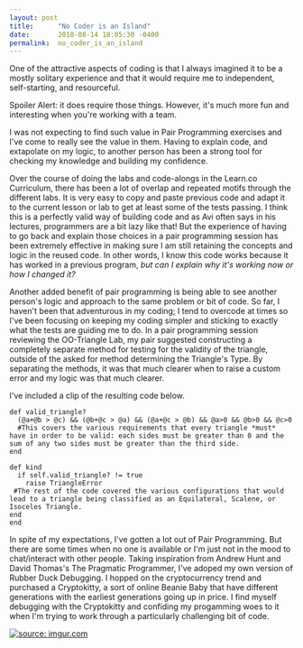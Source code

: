 ```yaml
---
layout: post
title:      "No Coder is an Island"
date:       2018-08-14 18:05:30 -0400
permalink:  no_coder_is_an_island
---
```



One of the attractive aspects of coding is that I always imagined it to be a mostly solitary experience and that it would require me to independent, self-starting, and resourceful. 

Spoiler Alert: it does require those things. However, it's much more fun and interesting when you're working with a team.

I was not expecting to find such value in Pair Programming exercises and I've come to really see the value in them. Having to explain code, and extapolate on my logic, to another person has been a strong tool for checking my knowledge and building my confidence. 

Over the course of doing the labs and code-alongs in the Learn.co Curriculum, there has been a lot of overlap and repeated motifs through the different labs. It is very easy to copy and paste previous code and adapt it to the current lesson or lab to get at least some of the tests passing. I think this is a perfectly valid way of building code and as Avi often says in his lectures, programmers are a bit lazy like that! But the experience of having to go back and explain those choices in a pair programming session has been extremely effective in making sure I am still retaining the concepts and logic in the reused code. In other words, I know this code works because it has worked in a previous program, *but can I explain why it's working now or how I changed it?* 

Another added benefit of pair programming is being able to see another person's logic and approach to the same problem or bit of code. So far, I haven't been that adventurous in my coding; I tend to overcode at times so I've been focusing on keeping my coding simpler and sticking to exactly what the tests are guiding me to do. In a pair programming session reviewing the OO-Triangle Lab, my pair suggested constructing a completely separate method for testing for the validity of the triangle, outside of the asked for method determining the Triangle's Type. By separating the methods, it was that much clearer when to raise a custom error and my logic was that much clearer.

I've included a clip of the resulting code below.


```
def valid_triangle?
  (@a+@b > @c) && (@b+@c > @a) && (@a+@c > @b) && @a>0 && @b>0 && @c>0
  #This covers the various requirements that every triangle *must* have in order to be valid: each sides must be greater than 0 and the sum of any two sides must be greater than the third side.
end
 
def kind
  if self.valid_triangle? != true
    raise TriangleError
 #The rest of the code covered the various configurations that would lead to a triangle being classified as an Equilateral, Scalene, or Isoceles Triangle.
end
end
```


In spite of my expectations, I've gotten a lot out of Pair Programming. But there are some times when no one is available or I'm just not in the mood to chat/interact with other people. Taking inspiration from Andrew Hunt and David Thomas's The Pragmatic Programmer, I've adoped my own version of Rubber Duck Debugging. I hopped on the cryptocurrency trend and purchased a Cryptokitty, a sort of online Beanie Baby that have different generations with the earliest generations going up in price. I find myself debugging with the Cryptokitty and confiding my progamming woes to it when I'm trying to work through a particularly challenging bit of code. 

<a href="https://imgur.com/sDstKbL"><img src="https://i.imgur.com/sDstKbL.png" title="source: imgur.com" /></a>



